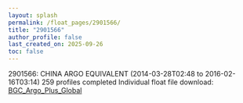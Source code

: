 ```yaml
---
layout: splash
permalink: /float_pages/2901566/
title: "2901566"
author_profile: false
last_created_on: 2025-09-26
toc: false
---
```

 
2901566: CHINA ARGO EQUIVALENT (2014-03-28T02:48 to 2016-02-16T03:14)
259 profiles completed
Individual float file download: [BGC_Argo_Plus_Global](https://ftp.soest.hawaii.edu/bgc_argo_plus/Individual_Floats/outliers_removed/2901566_Sprof_processed.nc)
